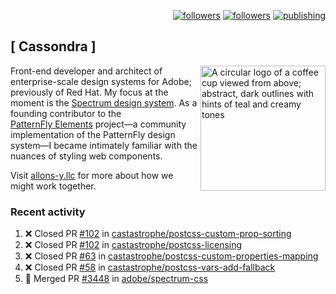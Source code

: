 <p align="right"><a rel="me" href="https://front-end.social/@castastrophe">
    <img alt="followers" title="Follow me on Mastodon" src="https://img.shields.io/mastodon/follow/109297102751309835?domain=https%3A%2F%2Ffront-end.social&label=Follow&logo=mastodon&logoColor=white&style=for-the-badge&labelColor=008080&color=006969"/></a>
  <a href="https://codepen.io/castastrophe/">
    <img alt="followers" title="Follow me on CodePen" src="https://img.shields.io/badge/23-1?color=640464&labelColor=7c007c&style=for-the-badge&logo=codepen&label=Follow"/></a>
<a href="https://castastrophe.medium.com/">
    <img alt="publishing" title="View articles on Medium" src="https://img.shields.io/badge/107-1?color=666&labelColor=444&label=subscribe&logo=medium&logoColor=white&style=for-the-badge"/></a>
</p>

## [&nbsp;Cassondra&nbsp;]

<img align="right" src="https://github-production-user-asset-6210df.s3.amazonaws.com/1840295/253016758-ba468774-1cd3-42c2-8f43-947b5eeb5edf.png" height="200" alt="A circular logo of a coffee cup viewed from above; abstract, dark outlines with hints of teal and creamy tones">

Front-end developer and architect of enterprise-scale design systems for Adobe; previously of Red Hat. My focus at the moment is the [Spectrum design system](https://github.com/adobe/spectrum-css). As a founding contributor to the [PatternFly&nbsp;Elements](https://github.com/patternfly/patternfly-elements) project&mdash;a community implementation of the PatternFly design system&mdash;I became intimately familiar with the nuances of styling web components.

Visit [allons-y.llc](http://allons-y.llc/) for more about how we might work together.

### Recent activity

<!--START_SECTION:activity-->
1. ❌ Closed PR [#102](https://github.com/castastrophe/postcss-custom-prop-sorting/pull/102) in [castastrophe/postcss-custom-prop-sorting](https://github.com/castastrophe/postcss-custom-prop-sorting)
2. ❌ Closed PR [#102](https://github.com/castastrophe/postcss-licensing/pull/102) in [castastrophe/postcss-licensing](https://github.com/castastrophe/postcss-licensing)
3. ❌ Closed PR [#63](https://github.com/castastrophe/postcss-custom-properties-mapping/pull/63) in [castastrophe/postcss-custom-properties-mapping](https://github.com/castastrophe/postcss-custom-properties-mapping)
4. ❌ Closed PR [#58](https://github.com/castastrophe/postcss-vars-add-fallback/pull/58) in [castastrophe/postcss-vars-add-fallback](https://github.com/castastrophe/postcss-vars-add-fallback)
5. 🎉 Merged PR [#3448](https://github.com/adobe/spectrum-css/pull/3448) in [adobe/spectrum-css](https://github.com/adobe/spectrum-css)
<!--END_SECTION:activity-->

